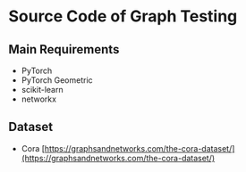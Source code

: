 # Source Code of Graph Testing
## Main Requirements
- PyTorch 
- PyTorch Geometric
- scikit-learn
- networkx

## Dataset
- Cora [https://graphsandnetworks.com/the-cora-dataset/](https://graphsandnetworks.com/the-cora-dataset/)